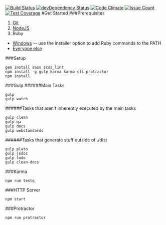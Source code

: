 [![Build Status](https://travis-ci.org/bradyhullopeter/root.svg?branch=master)](https://travis-ci.org/bradyhullopeter/root) [![devDependency Status](https://david-dm.org/bradyhullopeter/Root/dev-status.svg)](https://david-dm.org/bradyhullopeter/Root#info=devDependencies) [![Code Climate](https://codeclimate.com/github/bradyhullopeter/Root/badges/gpa.svg)](https://codeclimate.com/github/bradyhullopeter/Root) [![Issue Count](https://codeclimate.com/github/bradyhullopeter/Root/badges/issue_count.svg)](https://codeclimate.com/github/bradyhullopeter/Root) [![Test Coverage](https://codeclimate.com/github/bradyhullopeter/Root/badges/coverage.svg)](https://codeclimate.com/github/bradyhullopeter/Root/coverage)
#Get Started
###Prerequisites
1. [Git](https://git-scm.com/downloads)
2. [NodeJS](https://nodejs.org/en/)
3. Ruby
  - [Windows](http://rubyinstaller.org/) -- use the installer option to add Ruby commands to the PATH
  - [Everyone else](https://www.ruby-lang.org/en/)

###Setup
```
gem install sass scss_lint
npm install -g gulp karma karma-cli protractor
npm install
```

###Gulp
######Main Tasks
```
gulp
gulp watch
```

######Tasks that aren't inherently executed by the main tasks
```
gulp clean
gulp qa
gulp docs
gulp webstandards
```

######Tasks that generate stuff outside of ./dist
```
gulp plato
gulp jsdoc
gulp todo
gulp clean-docs
```

###Karma
```
npm run testq
```

###HTTP Server
```
npm start
```

###Protractor
```
npm run protractor
```
